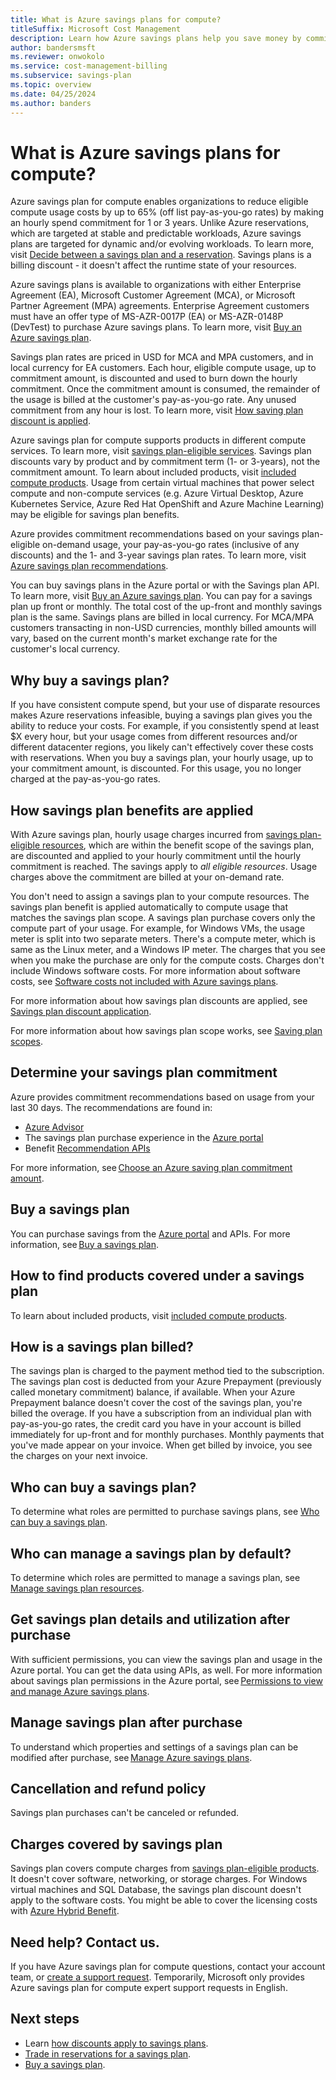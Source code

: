 ```yaml
---
title: What is Azure savings plans for compute?
titleSuffix: Microsoft Cost Management
description: Learn how Azure savings plans help you save money by committing an hourly spend for one-year or three-year plan for Azure compute resources.
author: bandersmsft
ms.reviewer: onwokolo
ms.service: cost-management-billing
ms.subservice: savings-plan
ms.topic: overview
ms.date: 04/25/2024
ms.author: banders
---
```


# What is Azure savings plans for compute?

Azure savings plan for compute enables organizations to reduce eligible compute usage costs by up to 65% (off list pay-as-you-go rates) by making an hourly spend commitment for 1 or 3 years.
Unlike Azure reservations, which are targeted at stable and predictable workloads, Azure savings plans are targeted for dynamic and/or evolving workloads. To learn more, visit [Decide between a savings plan and a reservation](decide-between-savings-plan-reservation.md). Savings plans is a billing discount - it doesn't affect the runtime state of your resources. 

Azure savings plans is available to organizations with either Enterprise Agreement (EA), Microsoft Customer Agreement (MCA), or Microsoft Partner Agreement (MPA) agreements. Enterprise Agreement customers must have an offer type of MS-AZR-0017P (EA) or MS-AZR-0148P (DevTest) to purchase Azure savings plans. To learn more, visit [Buy an Azure savings plan](buy-savings-plan.md).

Savings plan rates are priced in USD for MCA and MPA customers, and in local currency for EA customers. Each hour, eligible compute usage, up to commitment amount, is discounted and used to burn down the hourly commitment. Once the commitment amount is consumed, the remainder of the usage is billed at the customer's pay-as-you-go rate. Any unused commitment from any hour is lost. To learn more, visit [How saving plan discount is applied](discount-application.md).

Azure savings plan for compute supports products in different compute services. To learn more, visit [savings plan-eligible services](https://azure.microsoft.com/pricing/offers/savings-plan-compute/#Select-services). Savings plan discounts vary by product and by commitment term (1- or 3-years), not the commitment amount. To learn about included products, visit [included compute products](download-savings-plan-price-sheet.md).  Usage from certain virtual machines that power select compute and non-compute services (e.g. Azure Virtual Desktop, Azure Kubernetes Service, Azure Red Hat OpenShift and Azure Machine Learning) may be eligible for savings plan benefits.

Azure provides commitment recommendations based on your savings plan-eligible on-demand usage, your pay-as-you-go rates (inclusive of any discounts) and the 1- and 3-year savings plan rates. To learn more, visit [Azure savings plan recommendations](purchase-recommendations.md).

You can buy savings plans in the Azure portal or with the Savings plan API. To learn more, visit [Buy an Azure savings plan](buy-savings-plan.md). You can pay for a savings plan up front or monthly. The total cost of the up-front and monthly savings plan is the same. Savings plans are billed in local currency. For MCA/MPA customers transacting in non-USD currencies, monthly billed amounts will vary, based on the current month's market exchange rate for the customer's local currency.

## Why buy a savings plan?

If you have consistent compute spend, but your use of disparate resources makes Azure reservations infeasible, buying a savings plan gives you the ability to reduce your costs. For example, if you consistently spend at least $X every hour, but your usage comes from different resources and/or different datacenter regions, you likely can't effectively cover these costs with reservations. When you buy a savings plan, your hourly usage, up to your commitment amount, is discounted. For this usage, you no longer charged at the pay-as-you-go rates.

## How savings plan benefits are applied

With Azure savings plan, hourly usage charges incurred from [savings plan-eligible resources](https://azure.microsoft.com/pricing/offers/savings-plan-compute/#how-it-works), which are within the benefit scope of the savings plan, are discounted and applied to your hourly commitment until the hourly commitment is reached. The savings apply to *all eligible resources*. Usage charges above the commitment are billed at your on-demand rate.

You don't need to assign a savings plan to your compute resources. The savings plan benefit is applied automatically to compute usage that matches the savings plan scope. A savings plan purchase covers only the compute part of your usage. For example, for Windows VMs, the usage meter is split into two separate meters. There's a compute meter, which is same as the Linux meter, and a Windows IP meter. The charges that you see when you make the purchase are only for the compute costs. Charges don't include Windows software costs. For more information about software costs, see [Software costs not included with Azure savings plans](software-costs-not-included.md).

For more information about how savings plan discounts are applied, see [Savings plan discount application](discount-application.md).

For more information about how savings plan scope works, see [Saving plan scopes](scope-savings-plan.md).

## Determine your savings plan commitment
Azure provides commitment recommendations based on usage from your last 30 days. The recommendations are found in:

- [Azure Advisor](https://portal.azure.com/#view/Microsoft_Azure_Expert/AdvisorMenuBlade/%7E/score)
- The savings plan purchase experience in the [Azure portal](https://portal.azure.com/)
- Benefit [Recommendation APIs](/rest/api/cost-management/benefit-recommendations/list)

For more information, see [Choose an Azure saving plan commitment amount](choose-commitment-amount.md).

## Buy a savings plan

You can purchase savings from the [Azure portal](https://portal.azure.com/) and APIs. For more information, see [Buy a savings plan](buy-savings-plan.md).

## How to find products covered under a savings plan
To learn about included products, visit [included compute products](download-savings-plan-price-sheet.md).

## How is a savings plan billed?
The savings plan is charged to the payment method tied to the subscription. The savings plan cost is deducted from your Azure Prepayment (previously called monetary commitment) balance, if available. When your Azure Prepayment balance doesn't cover the cost of the savings plan, you're billed the overage. If you have a subscription from an individual plan with pay-as-you-go rates, the credit card you have in your account is billed immediately for up-front and for monthly purchases. Monthly payments that you've made appear on your invoice. When get billed by invoice, you see the charges on your next invoice.

## Who can buy a savings plan?
To determine what roles are permitted to purchase savings plans, see [Who can buy a savings plan](buy-savings-plan.md#who-can-buy-a-savings-plan).

## Who can manage a savings plan by default?
To determine which roles are permitted to manage a savings plan, see [Manage savings plan resources](manage-savings-plan.md).

## Get savings plan details and utilization after purchase
With sufficient permissions, you can view the savings plan and usage in the Azure portal. You can get the data using APIs, as well. For more information about savings plan permissions in the Azure portal, see [Permissions to view and manage Azure savings plans](permission-view-manage.md).

## Manage savings plan after purchase
To understand which properties and settings of a savings plan can be modified after purchase, see [Manage Azure savings plans](manage-savings-plan.md).

## Cancellation and refund policy
Savings plan purchases can't be canceled or refunded.

## Charges covered by savings plan
Savings plan covers compute charges from [savings plan-eligible products](https://azure.microsoft.com/pricing/offers/savings-plan-compute/#Select-services). It doesn't cover software, networking, or storage charges. For Windows virtual machines and SQL Database, the savings plan discount doesn't apply to the software costs. You might be able to cover the licensing costs with [Azure Hybrid Benefit](https://azure.microsoft.com/pricing/hybrid-benefit/).

## Need help? Contact us.
If you have Azure savings plan for compute questions, contact your account team, or [create a support request](https://portal.azure.com/#blade/Microsoft_Azure_Support/HelpAndSupportBlade/newsupportrequest). Temporarily, Microsoft only provides Azure savings plan for compute expert support requests in English.

## Next steps
- Learn [how discounts apply to savings plans](discount-application.md).
- [Trade in reservations for a savings plan](reservation-trade-in.md).
- [Buy a savings plan](buy-savings-plan.md).
